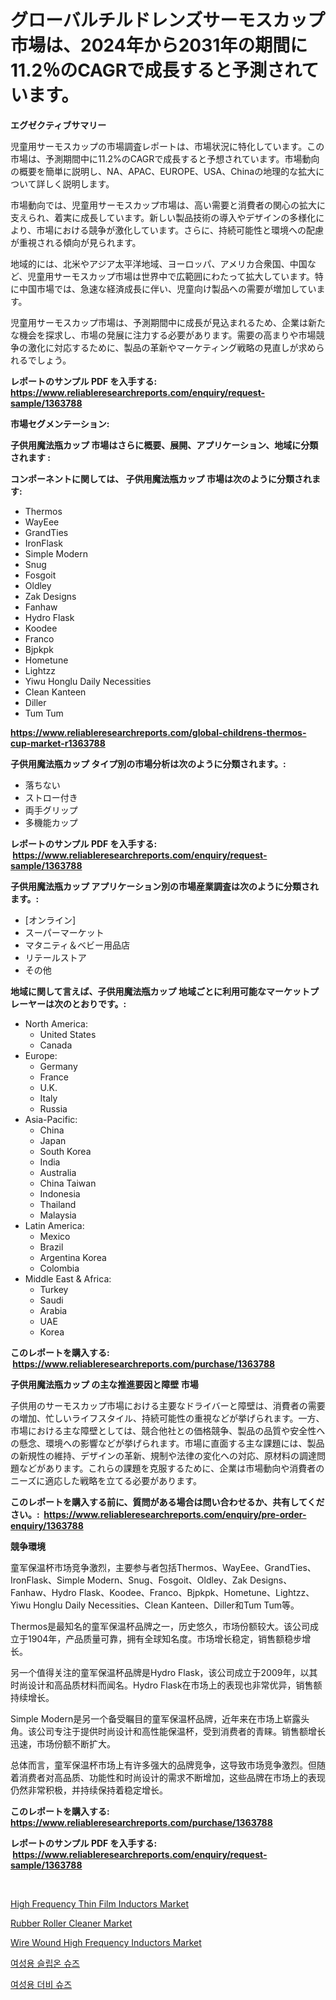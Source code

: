 <p><h1>グローバルチルドレンズサーモスカップ市場は、2024年から2031年の期間に11.2％のCAGRで成長すると予測されています。</h1></p><p><strong>エグゼクティブサマリー</strong></p>
<p><p>児童用サーモスカップの市場調査レポートは、市場状況に特化しています。この市場は、予測期間中に11.2%のCAGRで成長すると予想されています。市場動向の概要を簡単に説明し、NA、APAC、EUROPE、USA、Chinaの地理的な拡大について詳しく説明します。</p><p>市場動向では、児童用サーモスカップ市場は、高い需要と消費者の関心の拡大に支えられ、着実に成長しています。新しい製品技術の導入やデザインの多様化により、市場における競争が激化しています。さらに、持続可能性と環境への配慮が重視される傾向が見られます。</p><p>地域的には、北米やアジア太平洋地域、ヨーロッパ、アメリカ合衆国、中国など、児童用サーモスカップ市場は世界中で広範囲にわたって拡大しています。特に中国市場では、急速な経済成長に伴い、児童向け製品への需要が増加しています。</p><p>児童用サーモスカップ市場は、予測期間中に成長が見込まれるため、企業は新たな機会を探求し、市場の発展に注力する必要があります。需要の高まりや市場競争の激化に対応するために、製品の革新やマーケティング戦略の見直しが求められるでしょう。</p></p>
<p><strong>レポートのサンプル PDF を入手する: <a href="https://www.reliableresearchreports.com/enquiry/request-sample/1363788">https://www.reliableresearchreports.com/enquiry/request-sample/1363788</a></strong></p>
<p><strong>市場セグメンテーション:</strong></p>
<p><strong> 子供用魔法瓶カップ 市場はさらに概要、展開、アプリケーション、地域に分類されます :</strong></p>
<p><strong>コンポーネントに関しては、 子供用魔法瓶カップ 市場は次のように分類されます: &nbsp;</strong></p>
<p><ul><li>Thermos</li><li>WayEee</li><li>GrandTies</li><li>IronFlask</li><li>Simple Modern</li><li>Snug</li><li>Fosgoit</li><li>Oldley</li><li>Zak Designs</li><li>Fanhaw</li><li>Hydro Flask</li><li>Koodee</li><li>Franco</li><li>Bjpkpk</li><li>Hometune</li><li>Lightzz</li><li>Yiwu Honglu Daily Necessities</li><li>Clean Kanteen</li><li>Diller</li><li>Tum Tum</li></ul></p>
<p><strong><a href="https://www.reliableresearchreports.com/global-childrens-thermos-cup-market-r1363788">https://www.reliableresearchreports.com/global-childrens-thermos-cup-market-r1363788</a></strong></p>
<p><strong> 子供用魔法瓶カップ タイプ別の市場分析は次のように分類されます。:</strong></p>
<p><ul><li>落ちない</li><li>ストロー付き</li><li>両手グリップ</li><li>多機能カップ</li></ul></p>
<p><strong>レポートのサンプル PDF を入手する: &nbsp;<a href="https://www.reliableresearchreports.com/enquiry/request-sample/1363788">https://www.reliableresearchreports.com/enquiry/request-sample/1363788</a></strong></p>
<p><strong> 子供用魔法瓶カップ アプリケーション別の市場産業調査は次のように分類されます。:</strong></p>
<p><ul><li>[オンライン]</li><li>スーパーマーケット</li><li>マタニティ＆ベビー用品店</li><li>リテールストア</li><li>その他</li></ul></p>
<p><strong>地域に関して言えば、子供用魔法瓶カップ 地域ごとに利用可能なマーケットプレーヤーは次のとおりです。:</strong></p>
<p><ul>
    <li>
        North America:
        <ul>
            <li>United States</li>
            <li>Canada</li>
        </ul>
    </li>
    <li>
        Europe:
        <ul>
            <li>Germany</li>
            <li>France</li>
            <li>U.K.</li>
            <li>Italy</li>
            <li>Russia</li>
        </ul>
    </li>
    <li>
        Asia-Pacific:
        <ul>
            <li>China</li>
            <li>Japan</li>
            <li>South Korea</li>
            <li>India</li>
            <li>Australia</li>
            <li>China Taiwan</li>
            <li>Indonesia</li>
            <li>Thailand</li>
            <li>Malaysia</li>
        </ul>
    </li>
    <li>
        Latin America:
        <ul>
            <li>Mexico</li>
            <li>Brazil</li>
            <li>Argentina Korea</li>
            <li>Colombia</li>
        </ul>
    </li>
    <li>
        Middle East & Africa:
        <ul>
            <li>Turkey</li>
            <li>Saudi</li>
            <li>Arabia</li>
            <li>UAE</li>
            <li>Korea</li>
        </ul>
    </li>
    </ul></p>
<p><strong>このレポートを購入する: &nbsp;<a href="https://www.reliableresearchreports.com/purchase/1363788">https://www.reliableresearchreports.com/purchase/1363788</a></strong></p>
<p><strong>子供用魔法瓶カップ の主な推進要因と障壁 市場</strong></p>
<p><p>子供用のサーモスカップ市場における主要なドライバーと障壁は、消費者の需要の増加、忙しいライフスタイル、持続可能性の重視などが挙げられます。一方、市場における主な障壁としては、競合他社との価格競争、製品の品質や安全性への懸念、環境への影響などが挙げられます。市場に直面する主な課題には、製品の新規性の維持、デザインの革新、規制や法律の変化への対応、原材料の調達問題などがあります。これらの課題を克服するために、企業は市場動向や消費者のニーズに適応した戦略を立てる必要があります。</p></p>
<p><strong>このレポートを購入する前に、質問がある場合は問い合わせるか、共有してください。:&nbsp; <a href="https://www.reliableresearchreports.com/enquiry/pre-order-enquiry/1363788">https://www.reliableresearchreports.com/enquiry/pre-order-enquiry/1363788</a></strong></p>
<p><strong>競争環境</strong></p>
<p><p>童军保温杯市场竞争激烈，主要参与者包括Thermos、WayEee、GrandTies、IronFlask、Simple Modern、Snug、Fosgoit、Oldley、Zak Designs、Fanhaw、Hydro Flask、Koodee、Franco、Bjpkpk、Hometune、Lightzz、Yiwu Honglu Daily Necessities、Clean Kanteen、Diller和Tum Tum等。</p><p>Thermos是最知名的童军保温杯品牌之一，历史悠久，市场份额较大。该公司成立于1904年，产品质量可靠，拥有全球知名度。市场增长稳定，销售额稳步增长。</p><p>另一个值得关注的童军保温杯品牌是Hydro Flask，该公司成立于2009年，以其时尚设计和高品质材料而闻名。Hydro Flask在市场上的表现也非常优异，销售额持续增长。</p><p>Simple Modern是另一个备受瞩目的童军保温杯品牌，近年来在市场上崭露头角。该公司专注于提供时尚设计和高性能保温杯，受到消费者的青睐。销售额增长迅速，市场份额不断扩大。</p><p>总体而言，童军保温杯市场上有许多强大的品牌竞争，这导致市场竞争激烈。但随着消费者对高品质、功能性和时尚设计的需求不断增加，这些品牌在市场上的表现仍然非常积极，并持续保持着稳定增长。</p></p>
<p><strong>このレポートを購入する: &nbsp; <a href="https://www.reliableresearchreports.com/purchase/1363788">https://www.reliableresearchreports.com/purchase/1363788</a></strong></p>
<p><strong>レポートのサンプル PDF を入手する: &nbsp;<a href="https://www.reliableresearchreports.com/enquiry/request-sample/1363788">https://www.reliableresearchreports.com/enquiry/request-sample/1363788</a></strong><strong></strong></p>
<p>&nbsp;</p>
<p><p><a href="https://issuu.com/reportprime-2/docs/high-frequency-thin-film-inductors-market-size-203">High Frequency Thin Film Inductors Market</a></p><p><a href="https://github.com/bobicer/Market-Research-Report-List-3/blob/main/rubber-roller-cleaner-market.md">Rubber Roller Cleaner Market</a></p><p><a href="https://issuu.com/reportprime-2/docs/wire-wound-high-frequency-inductors-market-size-20">Wire Wound High Frequency Inductors Market</a></p><p><a href="https://github.com/msujons1512/Market-Research-Report-List-1/blob/main/3200080103344.md">여성용 슬립온 슈즈</a></p><p><a href="https://github.com/amuji413411/Market-Research-Report-List-1/blob/main/2740038103345.md">여성용 더비 슈즈</a></p></p>